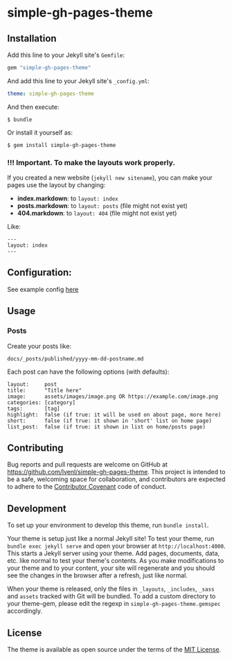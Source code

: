 # simple-gh-pages-theme

## Installation

Add this line to your Jekyll site's `Gemfile`:

```ruby
gem "simple-gh-pages-theme"
```

And add this line to your Jekyll site's `_config.yml`:

```yaml
theme: simple-gh-pages-theme
```

And then execute:

    $ bundle

Or install it yourself as:

    $ gem install simple-gh-pages-theme

### !!! Important. To make the layouts work properly.

If you created a new website (`jekyll new sitename`), you can make your pages use the layout by changing:

- **index.markdown**: to `layout: index`
- **posts.markdown**: to `layout: posts` (file might not exist yet)
- **404.markdown**: to `layout: 404` (file might not exist yet)

Like:

```
---
layout: index
---
```

## Configuration:

See example config [here](https://github.com/LiveNL/simple-gh-pages-theme/blob/main/_config.yml)

## Usage

### Posts

Create your posts like:

```
docs/_posts/published/yyyy-mm-dd-postname.md
```

Each post can have the following options (with defaults):

```
layout:     post
title:      "Title here"
image:      assets/images/image.png OR https://example.com/image.png
categories: [category]
tags:       [tag]
highlight:  false (if true: it will be used on about page, more here)
short:      false (if true: it shown in 'short' list on home page)
list_post:  false (if true: it shown in list on home/posts page)
```

## Contributing

Bug reports and pull requests are welcome on GitHub at https://github.com/lvenl/simple-gh-pages-theme. This project is intended to be a safe, welcoming space for collaboration, and contributors are expected to adhere to the [Contributor Covenant](https://www.contributor-covenant.org/) code of conduct.

## Development

To set up your environment to develop this theme, run `bundle install`.

Your theme is setup just like a normal Jekyll site! To test your theme, run `bundle exec jekyll serve` and open your browser at `http://localhost:4000`. This starts a Jekyll server using your theme. Add pages, documents, data, etc. like normal to test your theme's contents. As you make modifications to your theme and to your content, your site will regenerate and you should see the changes in the browser after a refresh, just like normal.

When your theme is released, only the files in `_layouts`, `_includes`, `_sass` and `assets` tracked with Git will be bundled.
To add a custom directory to your theme-gem, please edit the regexp in `simple-gh-pages-theme.gemspec` accordingly.

## License

The theme is available as open source under the terms of the [MIT License](https://opensource.org/licenses/MIT).
